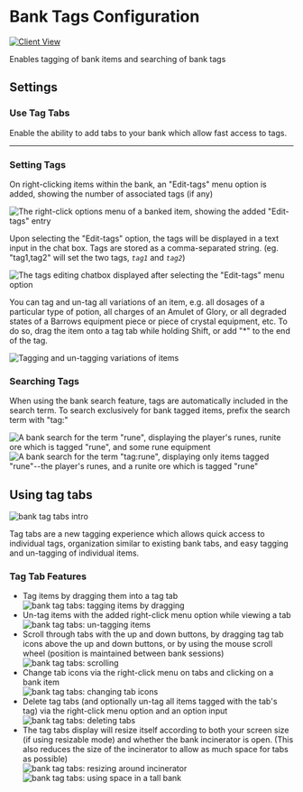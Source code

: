 # Bank Tags Configuration

[![Client View](https://thumbs.gfycat.com/BewitchedNewInchworm-size_restricted.gif)](https://gfycat.com/BewitchedNewInchworm)

Enables tagging of bank items and searching of bank tags

## Settings

### Use Tag Tabs

Enable the ability to add tabs to your bank which allow fast access to tags.

---

### Setting Tags

On right-clicking items within the bank, an "Edit-tags" menu option is added, showing the number of associated tags (if any)

![The right-click options menu of a banked item, showing the added "Edit-tags" entry](https://i.imgur.com/itEz7e6.png)

Upon selecting the "Edit-tags" option, the tags will be displayed in a text input in the chat box. Tags are stored as a comma-separated string. (eg. "tag1,tag2" will set the two tags, _`tag1`_ and _`tag2`_)

![The tags editing chatbox displayed after selecting the "Edit-tags" menu option](https://i.imgur.com/EhMFXlA.png)

You can tag and un-tag all variations of an item, e.g. all dosages of a particular type of potion, all charges of an Amulet of Glory, or all degraded states of a Barrows equipment piece or piece of crystal equipment, etc. To do so, drag the item onto a tag tab while holding Shift, or add "*" to the end of the tag. 

![Tagging and un-tagging variations of items](https://user-images.githubusercontent.com/5115805/47704264-69b16680-dc23-11e8-8ead-a4934fb9ef38.gif)

### Searching Tags

When using the bank search feature, tags are automatically included in the search term. To search exclusively for bank tagged items, prefix the search term with "tag:"

![A bank search for the term "rune", displaying the player's runes, runite ore which is tagged "rune", and some rune equipment](https://i.imgur.com/bMHP6ZB.png) ![A bank search for the term "tag:rune", displaying only items tagged "rune"--the player's runes, and a runite ore which is tagged "rune"](https://i.imgur.com/pWaX2OP.png)

## Using tag tabs

![bank tag tabs intro](https://user-images.githubusercontent.com/2199511/46784972-c1913780-cd1f-11e8-9348-aef5e813e131.gif)

Tag tabs are a new tagging experience which allows quick access to individual tags, organization similar to existing bank tabs, and easy tagging and un-tagging of individual items.

### Tag Tab Features

* Tag items by dragging them into a tag tab  
  ![bank tag tabs: tagging items by dragging](https://user-images.githubusercontent.com/2199511/46785039-02894c00-cd20-11e8-83e9-4b0b33754545.gif)
* Un-tag items with the added right-click menu option while viewing a tab  
  ![bank tag tabs: un-tagging items](https://user-images.githubusercontent.com/2199511/46785156-6ca1f100-cd20-11e8-8c78-a36cb97d1cc4.gif)
* Scroll through tabs with the up and down buttons, by dragging tag tab icons above the up and down buttons, or by using the mouse scroll wheel (position is maintained between bank sessions)  
  ![bank tag tabs: scrolling](https://user-images.githubusercontent.com/2199511/46785078-2d73a000-cd20-11e8-9b4f-e3ac38e3b55e.gif)
* Change tab icons via the right-click menu on tabs and clicking on a bank item  
  ![bank tag tabs: changing tab icons](https://user-images.githubusercontent.com/2199511/46785104-467c5100-cd20-11e8-9b0b-508c330c491a.gif)
* Delete tag tabs (and optionally un-tag all items tagged with the tab's tag) via the right-click menu option and an option input  
  ![bank tag tabs: deleting tabs](https://user-images.githubusercontent.com/2199511/46785197-90fdcd80-cd20-11e8-972c-edd9deca4638.gif)
* The tag tabs display will resize itself according to both your screen size (if using resizable mode) and whether the bank incinerator is open. (This also reduces the size of the incinerator to allow as much space for tabs as possible)  
  ![bank tag tabs: resizing around incinerator](https://user-images.githubusercontent.com/2199511/46785263-c9051080-cd20-11e8-93cc-69a8252bbb84.gif)  
  ![bank tag tabs: using space in a tall bank](https://user-images.githubusercontent.com/2199511/46785265-caced400-cd20-11e8-98ba-86ad56c987be.png)
